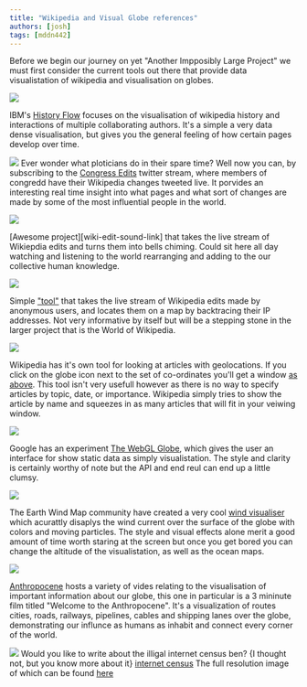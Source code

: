 ```yaml
---
title: "Wikipedia and Visual Globe references"
authors: [josh]
tags: [mddn442]
---
```


Before we begin our journey on yet "Another Impposibly Large Project" we must first consider the current tools out there that provide data visualistation of wikipedia and visualisation on globes.


![][history-flow-pic]

IBM's [History Flow][history-flow-link] focuses on the visualisation of wikipedia history and interactions of multiple collaborating authors. It's a simple a very data dense visualisation, but gives you the general feeling of how certain pages develop over time.

![][wiki-edit-twitter-pic]
Ever wonder what ploticians do in their spare time? Well now you can, by subscribing to the [Congress Edits][wiki-edit-twitter-link] twitter stream, where members of congredd have their Wikipedia changes tweeted live. It porvides an interesting real time insight into what pages and what sort of changes are made by some of the most influential people in the world.


![][wiki-edit-edit-sound-pic]

[Awesome project][wiki-edit-sound-link] that takes the live stream of Wikiepdia edits and turns them into bells chiming. Could sit here all day watching and listening to the world rearranging and adding to the our collective human knowledge.


![][wiki-edit-locator-pic]

Simple ["tool"][wiki-edit-locator-link] that takes the live stream of Wikipedia edits made by anonymous users, and locates them on a map by backtracing their IP addresses. Not very informative by itself but will be a stepping stone in the larger project that is the World of Wikipedia.


![][wiki-lincoln-memorial-pic]

Wikipedia has it's own tool for looking at articles with geolocations. If you click on the globe icon next to the set of co-ordinates you'll get a window [as above][wiki-lincoln-memorial-link]. This tool isn't very usefull however as there is no way to specify articles by topic, date, or importance. Wikipedia simply tries to show the article by name and squeezes in as many articles that will fit in your veiwing window.


![][google-globe-pic]

Google has an experiment [The WebGL Globe][google-globe-link], which gives the user an interface for show static data as simply visualistation. The style and clarity is certainly worthy of note but the API and end reul can end up a little clumsy.


![][wind-visual-pic]

The Earth Wind Map community have created a very cool [wind visualiser][wind-visual-link] which acurattly disaplys the wind current over the surface of the globe with colors and moving particles. The style and visual effects alone merit a good amount of time worth staring at the screen but once you get bored you can change the altitude of the visualistation, as well as the ocean maps.


![][anthropocene-pic]

[Anthropocene][anthropocene-link] hosts a variety of vides relating to the visualisation of important information about our globe, this one in particular is a 3 mininute film titled "Welcome to the Anthropocene". It's a visualization of routes cities, roads, railways, pipelines, cables and shipping lanes over the globe, demonstrating our influnce as humans as inhabit and connect every corner of the world.


![][internet-census-pic] Would you like to write about the illigal internet census ben? {I thought not, but you know more about it}
[internet census][internet-census-link]
The full resolution image of which can be found [here][internet-census-big-pic]



[history-flow-link]: https://www.research.ibm.com/visual/projects/history_flow/
[history-flow-pic]: http://i.imgur.com/1lb1myK.png
[wiki-edit-twitter-link]: https://twitter.com/congressedits
[wiki-edit-twitter-pic]: http://i.imgur.com/gX0vlZO.png
[wiki-edit-edit-sound-link]: http://listen.hatnote.com/
[wiki-edit-edit-sound-pic]: http://i.imgur.com/FYSwbqr.png
[wiki-edit-locator-link]: http://www.lkozma.net/wpv/index.html
[wiki-edit-locator-pic]: http://i.imgur.com/VZz7buT.png
[wiki-lincoln-memorial-link]: http://en.wikipedia.org/wiki/Lincoln_Memorial
[wiki-lincoln-memorial-pic]: http://i.imgur.com/koGzsgj.png

[google-globe-link]: https://www.chromeexperiments.com/globe
[google-globe-pic]: http://i.imgur.com/gaiBlEK.png
[wind-visual-link]: http://earth.nullschool.net/
[wind-visual-pic]: http://i.imgur.com/u1cE62s.png
[anthropocene-link]: http://www.anthropocene.info/en/home
[anthropocene-pic]: http://i.imgur.com/m6u7eAP.png

[internet-census-link]: http://internetcensus2012.bitbucket.org/paper.html
[internet-census-pic]: http://i.imgur.com/fbQgvK7.gif
[internet-census-big-pic]: http://internetcensus2012.bitbucket.org/images/geovideo.gif
